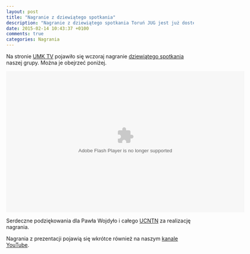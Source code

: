 ```yaml
---
layout: post
title: "Nagranie z dziewiątego spotkania"
description: "Nagranie z dziewiątego spotkania Toruń JUG jest już dostępne na stronie UMK TV!"
date: 2015-02-14 10:43:37 +0100
comments: true
categories: Nagrania
---
```

Na stronie <a href="http://tv.umk.pl/?id=2589" target="_blank">UMK TV</a> pojawiło się wczoraj nagranie <a href="{{ root_url }}/news/2015/01/14/spotkanie-9/">dziewiątego spotkania</a> naszej grupy. Można je obejrzeć poniżej.

<div class="row text-center" style="margin-top: 10px; margin-bottom: 10px;">
  <div class="col-md-12">
    <object type="application/x-shockwave-flash" data="http://tv.umk.pl/extp/ExtPlayer.swf" width="640" height="379">
      <param name="movie" value="http://tv.umk.pl/extp/ExtPlayer.swf"/>
      <param name="allowScriptAccess" value="always" />
      <param name="flashVars" value="movieID=2589&amp;width=640" />
    </object>
  </div>
</div>

Serdeczne podziękowania dla Pawła Wojdyło i&nbsp;całego <a href="http://www.ucntn.umk.pl" target="_blank">UCNTN</a> za realizację nagrania.

Nagrania z&nbsp;prezentacji pojawią się wkrótce również na naszym <a href="https://www.youtube.com/channel/UCLuHypXd9ODOivs7gRpxNZg" target="_blank">kanale YouTube</a>.
